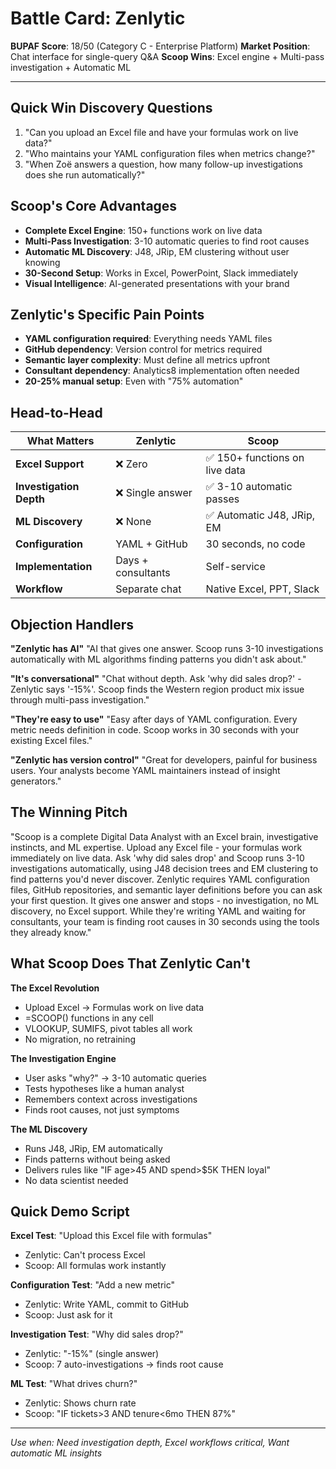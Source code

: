 # Battle Card: Zenlytic

**BUPAF Score**: 18/50 (Category C - Enterprise Platform)
**Market Position**: Chat interface for single-query Q&A
**Scoop Wins**: Excel engine + Multi-pass investigation + Automatic ML

---

## Quick Win Discovery Questions
1. "Can you upload an Excel file and have your formulas work on live data?"
2. "Who maintains your YAML configuration files when metrics change?"
3. "When Zoë answers a question, how many follow-up investigations does she run automatically?"

## Scoop's Core Advantages
- **Complete Excel Engine**: 150+ functions work on live data
- **Multi-Pass Investigation**: 3-10 automatic queries to find root causes
- **Automatic ML Discovery**: J48, JRip, EM clustering without user knowing
- **30-Second Setup**: Works in Excel, PowerPoint, Slack immediately
- **Visual Intelligence**: AI-generated presentations with your brand

## Zenlytic's Specific Pain Points
- **YAML configuration required**: Everything needs YAML files
- **GitHub dependency**: Version control for metrics required
- **Semantic layer complexity**: Must define all metrics upfront
- **Consultant dependency**: Analytics8 implementation often needed
- **20-25% manual setup**: Even with "75% automation"

## Head-to-Head

| What Matters | Zenlytic | Scoop |
|--------------|----------|-------|
| **Excel Support** | ❌ Zero | ✅ 150+ functions on live data |
| **Investigation Depth** | ❌ Single answer | ✅ 3-10 automatic passes |
| **ML Discovery** | ❌ None | ✅ Automatic J48, JRip, EM |
| **Configuration** | YAML + GitHub | 30 seconds, no code |
| **Implementation** | Days + consultants | Self-service |
| **Workflow** | Separate chat | Native Excel, PPT, Slack |


## Objection Handlers

**"Zenlytic has AI"**
"AI that gives one answer. Scoop runs 3-10 investigations automatically with ML algorithms finding patterns you didn't ask about."

**"It's conversational"**
"Chat without depth. Ask 'why did sales drop?' - Zenlytic says '-15%'. Scoop finds the Western region product mix issue through multi-pass investigation."

**"They're easy to use"**
"Easy after days of YAML configuration. Every metric needs definition in code. Scoop works in 30 seconds with your existing Excel files."

**"Zenlytic has version control"**
"Great for developers, painful for business users. Your analysts become YAML maintainers instead of insight generators."

## The Winning Pitch
"Scoop is a complete Digital Data Analyst with an Excel brain, investigative instincts, and ML expertise. Upload any Excel file - your formulas work immediately on live data. Ask 'why did sales drop' and Scoop runs 3-10 investigations automatically, using J48 decision trees and EM clustering to find patterns you'd never discover. Zenlytic requires YAML configuration files, GitHub repositories, and semantic layer definitions before you can ask your first question. It gives one answer and stops - no investigation, no ML discovery, no Excel support. While they're writing YAML and waiting for consultants, your team is finding root causes in 30 seconds using the tools they already know."

## What Scoop Does That Zenlytic Can't

**The Excel Revolution**
- Upload Excel → Formulas work on live data
- =SCOOP() functions in any cell
- VLOOKUP, SUMIFS, pivot tables all work
- No migration, no retraining

**The Investigation Engine**
- User asks "why?" → 3-10 automatic queries
- Tests hypotheses like a human analyst
- Remembers context across investigations
- Finds root causes, not just symptoms

**The ML Discovery**
- Runs J48, JRip, EM automatically
- Finds patterns without being asked
- Delivers rules like "IF age>45 AND spend>$5K THEN loyal"
- No data scientist needed


## Quick Demo Script

**Excel Test**: "Upload this Excel file with formulas"
- Zenlytic: Can't process Excel
- Scoop: All formulas work instantly

**Configuration Test**: "Add a new metric"
- Zenlytic: Write YAML, commit to GitHub
- Scoop: Just ask for it

**Investigation Test**: "Why did sales drop?"
- Zenlytic: "-15%" (single answer)
- Scoop: 7 auto-investigations → finds root cause

**ML Test**: "What drives churn?"
- Zenlytic: Shows churn rate
- Scoop: "IF tickets>3 AND tenure<6mo THEN 87%"


---

*Use when: Need investigation depth, Excel workflows critical, Want automatic ML insights*
